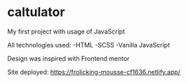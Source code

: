 # caltulator

My first project with usage of JavaScript 

All technologies used: 
-HTML
-SCSS
-Vanilla JavaScript 

Design was inspired with Frontend mentor

Site deployed: https://frolicking-mousse-cf1636.netlify.app/
